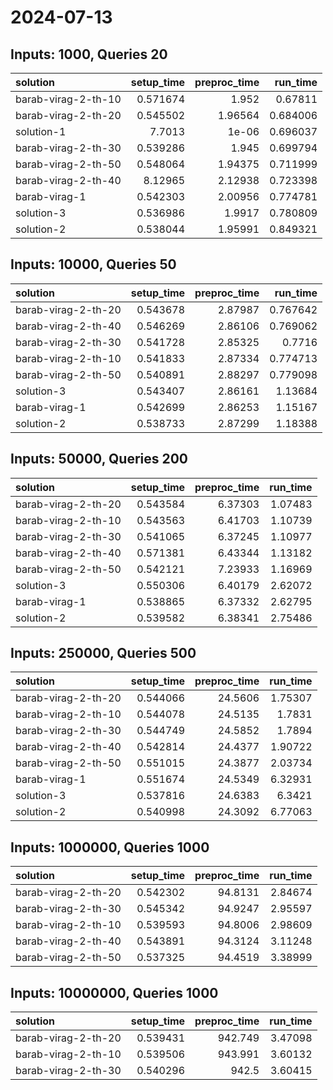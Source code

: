 # 2024-07-13

## Inputs: 1000, Queries 20

| solution            |   setup_time |   preproc_time |   run_time |
|:--------------------|-------------:|---------------:|-----------:|
| barab-virag-2-th-10 |     0.571674 |        1.952   |   0.67811  |
| barab-virag-2-th-20 |     0.545502 |        1.96564 |   0.684006 |
| solution-1          |     7.7013   |        1e-06   |   0.696037 |
| barab-virag-2-th-30 |     0.539286 |        1.945   |   0.699794 |
| barab-virag-2-th-50 |     0.548064 |        1.94375 |   0.711999 |
| barab-virag-2-th-40 |     8.12965  |        2.12938 |   0.723398 |
| barab-virag-1       |     0.542303 |        2.00956 |   0.774781 |
| solution-3          |     0.536986 |        1.9917  |   0.780809 |
| solution-2          |     0.538044 |        1.95991 |   0.849321 |

## Inputs: 10000, Queries 50

| solution            |   setup_time |   preproc_time |   run_time |
|:--------------------|-------------:|---------------:|-----------:|
| barab-virag-2-th-20 |     0.543678 |        2.87987 |   0.767642 |
| barab-virag-2-th-40 |     0.546269 |        2.86106 |   0.769062 |
| barab-virag-2-th-30 |     0.541728 |        2.85325 |   0.7716   |
| barab-virag-2-th-10 |     0.541833 |        2.87334 |   0.774713 |
| barab-virag-2-th-50 |     0.540891 |        2.88297 |   0.779098 |
| solution-3          |     0.543407 |        2.86161 |   1.13684  |
| barab-virag-1       |     0.542699 |        2.86253 |   1.15167  |
| solution-2          |     0.538733 |        2.87299 |   1.18388  |

## Inputs: 50000, Queries 200

| solution            |   setup_time |   preproc_time |   run_time |
|:--------------------|-------------:|---------------:|-----------:|
| barab-virag-2-th-20 |     0.543584 |        6.37303 |    1.07483 |
| barab-virag-2-th-10 |     0.543563 |        6.41703 |    1.10739 |
| barab-virag-2-th-30 |     0.541065 |        6.37245 |    1.10977 |
| barab-virag-2-th-40 |     0.571381 |        6.43344 |    1.13182 |
| barab-virag-2-th-50 |     0.542121 |        7.23933 |    1.16969 |
| solution-3          |     0.550306 |        6.40179 |    2.62072 |
| barab-virag-1       |     0.538865 |        6.37332 |    2.62795 |
| solution-2          |     0.539582 |        6.38341 |    2.75486 |

## Inputs: 250000, Queries 500

| solution            |   setup_time |   preproc_time |   run_time |
|:--------------------|-------------:|---------------:|-----------:|
| barab-virag-2-th-20 |     0.544066 |        24.5606 |    1.75307 |
| barab-virag-2-th-10 |     0.544078 |        24.5135 |    1.7831  |
| barab-virag-2-th-30 |     0.544749 |        24.5852 |    1.7894  |
| barab-virag-2-th-40 |     0.542814 |        24.4377 |    1.90722 |
| barab-virag-2-th-50 |     0.551015 |        24.3877 |    2.03734 |
| barab-virag-1       |     0.551674 |        24.5349 |    6.32931 |
| solution-3          |     0.537816 |        24.6383 |    6.3421  |
| solution-2          |     0.540998 |        24.3092 |    6.77063 |

## Inputs: 1000000, Queries 1000

| solution            |   setup_time |   preproc_time |   run_time |
|:--------------------|-------------:|---------------:|-----------:|
| barab-virag-2-th-20 |     0.542302 |        94.8131 |    2.84674 |
| barab-virag-2-th-30 |     0.545342 |        94.9247 |    2.95597 |
| barab-virag-2-th-10 |     0.539593 |        94.8006 |    2.98609 |
| barab-virag-2-th-40 |     0.543891 |        94.3124 |    3.11248 |
| barab-virag-2-th-50 |     0.537325 |        94.4519 |    3.38999 |

## Inputs: 10000000, Queries 1000

| solution            |   setup_time |   preproc_time |   run_time |
|:--------------------|-------------:|---------------:|-----------:|
| barab-virag-2-th-20 |     0.539431 |        942.749 |    3.47098 |
| barab-virag-2-th-10 |     0.539506 |        943.991 |    3.60132 |
| barab-virag-2-th-30 |     0.540296 |        942.5   |    3.60415 |